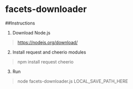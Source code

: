 facets-downloader
=========

##Instructions

1. Download Node.js<br>
> https://nodejs.org/download/
2. Install request and cheerio modules<br>
> npm install request cheerio
3. Run <br>	
> node facets-downloader.js LOCAL_SAVE_PATH_HERE


	


